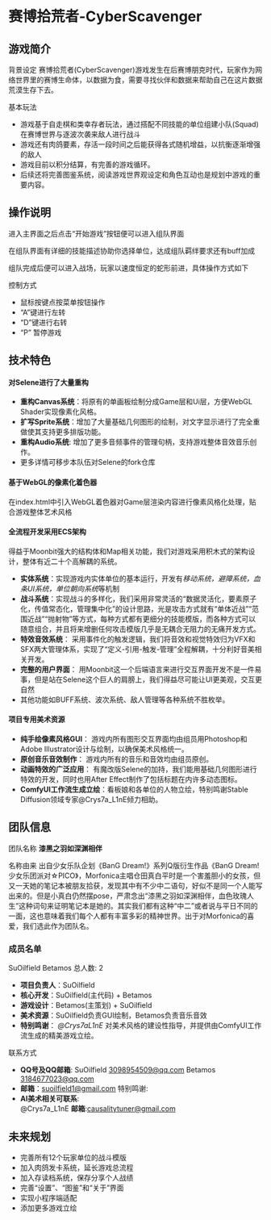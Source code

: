 # 赛博拾荒者-CyberScavenger

## 游戏简介

背景设定
赛博拾荒者(CyberScavenger)游戏发生在后赛博朋克时代，玩家作为网络世界里的赛博生命体，以数据为食，需要寻找伙伴和数据来帮助自己在这片数据荒漠生存下去。

基本玩法
- 游戏基于自走棋和类幸存者玩法，通过搭配不同技能的单位组建小队(Squad)在赛博世界与逐波次袭来敌人进行战斗
- 游戏还有肉鸽要素，存活一段时间之后能获得各式随机增益，以抗衡逐渐增强的敌人
- 游戏目前以积分结算，有完善的游戏循环。
- 后续还将完善图鉴系统，阅读游戏世界观设定和角色互动也是规划中游戏的重要内容。

## 操作说明

进入主界面之后点击“开始游戏”按钮便可以进入组队界面

在组队界面有详细的技能描述协助你选择单位，达成组队羁绊要求还有buff加成

组队完成后便可以进入战场，玩家以速度恒定的蛇形前进，具体操作方式如下

控制方式
- 鼠标按键点按菜单按钮操作
- “A”键进行左转
- “D”键进行右转
- “P” 暂停游戏

## 技术特色

#### 对Selene进行了大量重构
- **重构Canvas系统**：将原有的单画板绘制分成Game层和Ui层，方便WebGL Shader实现像素化风格。
- **扩写Sprite系统**：增加了大量基础几何图形的绘制，对文字显示进行了完全重做使其支持更多排版功能。
- **重构Audio系统**: 增加了更多音频事件的管理句柄，支持游戏整体音效音乐创作。
- 更多详情可移步本队伍对Selene的fork仓库

#### 基于WebGL的像素化着色器
在index.html中引入WebGL着色器对Game层渲染内容进行像素风格化处理，贴合游戏整体艺术风格

#### 全流程开发采用ECS架构
得益于Moonbit强大的结构体和Map相关功能，我们对游戏采用积木式的架构设计，整体有近二十个高解耦的系统。
- **实体系统**：实现游戏内实体单位的基本运行，开发有*移动系统，避障系统，血条UI系统，单位朝向系统*等机制
- **战斗系统**：实现战斗的多样化，我们采用非常灵活的“数据灵活化，要素原子化，传值常态化，管理集中化”的设计思路，光是攻击方式就有“单体近战”“范围近战”“抛射物”等方式，每种方式都有更细分的技能模版，而各种方式可以随意组合，并且将来增删任何攻击模版几乎是无耦合无阻力的无痛开发方式。
- **特效音效系统**： 采用事件化的触发逻辑，我们将音效和视觉特效归为VFX和SFX两大管理体系，实现了“定义-引用-触发-管理”全程解耦，十分利好音美相关开发。
- **完整的用户界面**： 用Moonbit这一个后端语言来进行交互界面开发不是一件易事，但是站在Selene这个巨人的肩膀上，我们得益尽可能让UI更美观，交互更自然
- 其他功能如BUFF系统、波次系统、敌人管理等各种系统不胜枚举。

#### 项目专用美术资源
- **纯手绘像素风格GUI**： 游戏内所有图形交互界面均由组员用Photoshop和Adobe Illustrator设计与绘制，以确保美术风格统一。
- **原创音乐音效制作**： 游戏内所有的音乐和音效均由组员原创。
- **动画特效的广泛应用**： 有魔改版Selene的加持，我们能用基础几何图形进行特效的开发，同时也用After Effect制作了包括标题在内许多动态图标。
- **ComfyUI工作流生成立绘**：看板娘和各单位的人物立绘，特别鸣谢Stable Diffusion领域专家@Crys7a_L1nE倾力相助。

## 团队信息

团队名称
**漆黑之羽如深渊相伴**

名称由来
出自少女乐队企划《BanG Dream!》系列Q版衍生作品《BanG Dream! 少女乐团派对☆PICO》，Morfonica主唱仓田真白平时是一个害羞胆小的女孩，但又一天她的笔记本被朋友拾获，发现其中有不少中二语句，好似不是同一个人能写出来的。但是小真白仍然摆pose，严肃念出“漆黑之羽如深渊相伴，血色玫瑰人生”这种词句来证明笔记本是她的。其实我们都有这种“中二”或者说与平日不同的一面，这也意味着我们每个人都有丰富多彩的精神世界。出于对Morfonica的喜爱，我们选此作为团队名。

### 成员名单
SuOilfield Betamos
总人数: 2
- **项目负责人**：SuOilfield
- **核心开发**：SuOilfield(主代码) + Betamos
- **游戏设计**：Betamos(主策划) + SuOilfield
- **美术资源**：SuOilfield负责GUI绘制，Betamos负责音乐音效
- **特别鸣谢**： *@Crys7aL1nE* 对美术风格的建设性指导，并提供由ComfyUI工作流生成的精美游戏立绘。

联系方式
- **QQ号及QQ邮箱**: 
   SuOilfield 3098954509@qq.com
   Betamos 3184677023@qq.com
- **邮箱**：suoilfield1@gmail.com
特别鸣谢:
- **AI美术相关可联系**:  
   @Crys7a_L1nE
**邮箱**:causalitytuner@gmail.com

## 未来规划
- 完善所有12个玩家单位的战斗模版
- 加入肉鸽发卡系统，延长游戏总流程
- 加入存读档系统，保存分享个人战绩
- 完善“设置”、“图鉴”和“关于”界面
- 实现小程序端适配
- 添加更多游戏立绘
